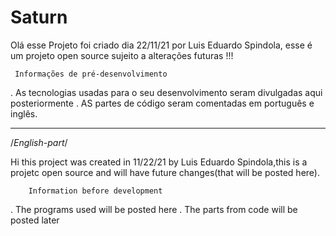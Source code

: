 # Saturn
  Olá esse Projeto foi criado dia 22/11/21 por Luis Eduardo Spindola, esse é um projeto open source sujeito a alterações futuras !!!
  
     Informações de pré-desenvolvimento

. As tecnologias usadas para o seu desenvolvimento seram divulgadas aqui posteriormente 
. AS partes de código seram comentadas em português e inglês. 


-----------------------------------------------------------------------

/*English-part*/

Hi this project was created in 11/22/21 by Luis Eduardo Spindola,this is a projetc open source and will have future changes(that will be posted here).

        Information before development

. The programs used will be posted here
. The parts from code will be posted later
